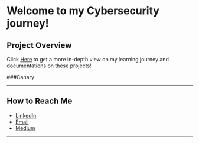 # Welcome to my Cybersecurity journey! 


## Project Overview
Click [Here](https://torch-glitter-ad2.notion.site/Cybersecurity-Projects-157c93d8516f43329b7263d16cab6b92?pvs=4) to get a more in-depth view on my learning journey and documentations on these projects!

###Canary



---

## How to Reach Me
- [LinkedIn](https://www.linkedin.com/in/kingbojan) 
- [Email](kingbojbusiness@gmail.com)
- [Medium](https://medium.com/@buhbykai)

---

